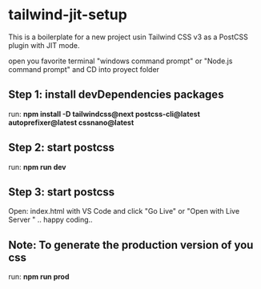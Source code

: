 # tailwind-jit-setup

This is a boilerplate for a new project usin Tailwind CSS v3 as a PostCSS plugin with JIT mode.

open you favorite terminal "windows command prompt" or "Node.js command prompt" and CD into proyect folder

## Step 1: install devDependencies packages

run: **npm install -D tailwindcss@next postcss-cli@latest autoprefixer@latest cssnano@latest**

## Step 2: start postcss

run: **npm run dev**

## Step 3: start postcss

Open: index.html with VS Code and click "Go Live" or "Open with Live Server " .. happy coding..

## Note: To generate the production version of you css

run: **npm run prod**
